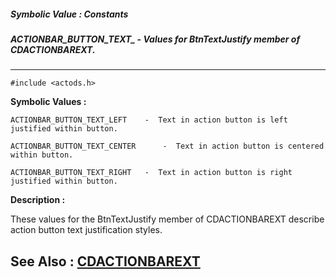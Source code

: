 ##### Symbolic Value : Constants
##### ACTIONBAR_BUTTON_TEXT_ - Values for BtnTextJustify member of CDACTIONBAREXT.
---
```
#include <actods.h>
```

**Symbolic Values :**

	ACTIONBAR_BUTTON_TEXT_LEFT	  -  Text in action button is left justified within button.

	ACTIONBAR_BUTTON_TEXT_CENTER	  -  Text in action button is centered within button.

	ACTIONBAR_BUTTON_TEXT_RIGHT	  -  Text in action button is right justified within button.


**Description :**

These values for the BtnTextJustify member of CDACTIONBAREXT describe action button text justification styles. 


**See Also :**
[CDACTIONBAREXT](/domino-c-api-docs/reference/Data/CDACTIONBAREXT)
---
